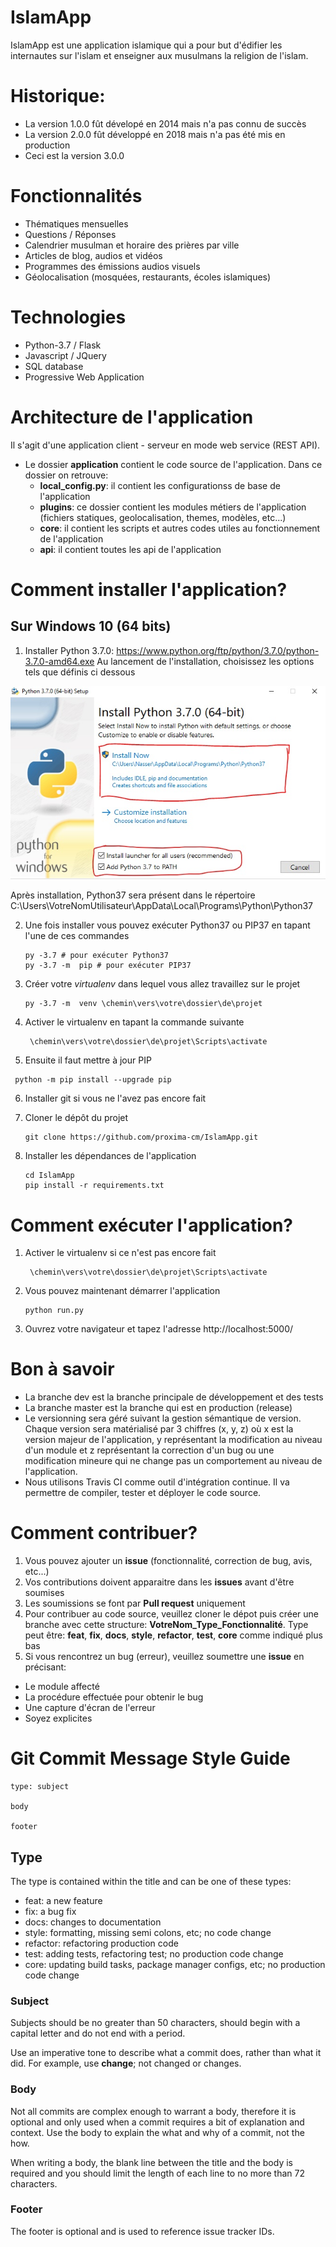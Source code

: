 IslamApp
========

IslamApp est une application islamique qui a pour but d'édifier les internautes sur l'islam et
enseigner aux musulmans la religion de l'islam.

# Historique:

- La version 1.0.0 fût dévelopé en 2014 mais n'a pas connu de succès
- La version 2.0.0 fût développé en 2018 mais n'a pas été mis en production
- Ceci est la version 3.0.0

# Fonctionnalités

- Thématiques mensuelles
- Questions / Réponses
- Calendrier musulman et horaire des prières par ville
- Articles de blog, audios et vidéos
- Programmes des émissions audios visuels
- Géolocalisation (mosquées, restaurants, écoles islamiques)

# Technologies

- Python-3.7 / Flask
- Javascript / JQuery
- SQL database
- Progressive Web Application

# Architecture de l'application

Il s'agit d'une application client - serveur en mode web service (REST API).
- Le dossier **application** contient le code source de l'application. Dans ce dossier on retrouve:
    - **local_config.py**: il contient les configurationss de base de l'application
    - **plugins**: ce dossier contient les modules métiers de l'application (fichiers statiques, geolocalisation, themes, modèles, etc...)
    - **core**: il contient les scripts et autres codes utiles au fonctionnement de l'application
    - **api**: il contient toutes les api de l'application

# Comment installer l'application?

## Sur Windows 10 (64 bits)

1. Installer Python 3.7.0: https://www.python.org/ftp/python/3.7.0/python-3.7.0-amd64.exe
Au lancement de l'installation, choisissez les options tels que définis ci dessous

![wizard install python](docs/images/install_python.jpg)

Après installation, Python37 sera présent dans le répertoire C:\Users\VotreNomUtilisateur\AppData\Local\Programs\Python\Python37

2. Une fois installer vous pouvez exécuter Python37 ou PIP37 en tapant l'une de ces commandes

    ```
    py -3.7 # pour exécuter Python37
    py -3.7 -m  pip # pour exécuter PIP37
    ```

3. Créer votre _virtualenv_ dans lequel vous allez travaillez sur le projet

    ```
    py -3.7 -m  venv \chemin\vers\votre\dossier\de\projet
    ```

4. Activer le virtualenv en tapant la commande suivante

    ```
     \chemin\vers\votre\dossier\de\projet\Scripts\activate
    ```

5. Ensuite il faut mettre à jour PIP

  ```
   python -m pip install --upgrade pip
  ```

6. Installer git si vous ne l'avez pas encore fait

7. Cloner le dépôt du projet

    ```
    git clone https://github.com/proxima-cm/IslamApp.git
    ```

8. Installer les dépendances de l'application

    ```
    cd IslamApp
    pip install -r requirements.txt
    ```

# Comment exécuter l'application?

1.  Activer le virtualenv si ce n'est pas encore fait

    ```
     \chemin\vers\votre\dossier\de\projet\Scripts\activate
    ```

2. Vous pouvez maintenant démarrer l'application

    ```
    python run.py
    ```

3. Ouvrez votre navigateur et tapez l'adresse http://localhost:5000/



# Bon à savoir
- La branche dev est la branche principale de développement et des tests
- La branche master est la branche qui est en production (release)
- Le versionning sera géré suivant la gestion sémantique de version. Chaque version
sera matérialisé par 3 chiffres (x, y, z) où x est la version majeur de l'application,
y représentant la modification au niveau d'un module et z représentant la correction d'un bug
ou une modification mineure qui ne change pas un comportement au niveau de l'application.
- Nous utilisons Travis CI comme outil d'intégration continue. Il va permettre de compiler, tester
et déployer le code source.


# Comment contribuer?

1. Vous pouvez ajouter un **issue** (fonctionnalité, correction de bug, avis, etc...)
2. Vos contributions doivent apparaitre dans les **issues** avant d'être soumises
3. Les soumissions se font par **Pull request** uniquement
4. Pour contribuer au code source, veuillez cloner le dépot puis créer une branche avec cette structure: **VotreNom_Type_Fonctionnalité**. Type peut être: **feat**, **fix**, **docs**, **style**, **refactor**, **test**, **core** comme indiqué plus bas
5. Si vous rencontrez un bug (erreur), veuillez soumettre une **issue** en précisant:
  - Le module affecté
  - La procédure effectuée pour obtenir le bug
  - Une capture d'écran de l'erreur
  - Soyez explicites

# Git Commit Message Style Guide

```
type: subject

body

footer
```

## Type
The type is contained within the title and can be one of these types:
- feat: a new feature
- fix: a bug fix
- docs: changes to documentation
- style: formatting, missing semi colons, etc; no code change
- refactor: refactoring production code
- test: adding tests, refactoring test; no production code change
- core: updating build tasks, package manager configs, etc; no production code change

### Subject
Subjects should be no greater than 50 characters, should begin with a capital letter and do not end with a period.

Use an imperative tone to describe what a commit does, rather than what it did. For example, use **change**; not changed or changes.

### Body
Not all commits are complex enough to warrant a body, therefore it is optional and only used when a commit requires a bit of explanation and context. Use the body to explain the what and why of a commit, not the how.

When writing a body, the blank line between the title and the body is required and you should limit the length of each line to no more than 72 characters.

### Footer
The footer is optional and is used to reference issue tracker IDs.
